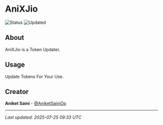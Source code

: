 # AniXJio

![Status](https://img.shields.io/badge/Status-Active-green)
![Updated](https://img.shields.io/badge/Updated-202507/25/250707/25/2525-blue)

## About

AniXJio is a Token Updater.
## Usage

Update Tokens For Your Use.

## Creator

**Aniket Saini** - [@AniketSainiOp](https://github.com/AniketSainiOp)

---

*Last updated: 2025-07-25 09:33 UTC*
